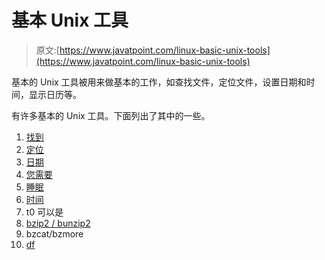 # 基本 Unix 工具

> 原文:[https://www.javatpoint.com/linux-basic-unix-tools](https://www.javatpoint.com/linux-basic-unix-tools)

基本的 Unix 工具被用来做基本的工作，如查找文件，定位文件，设置日期和时间，显示日历等。

有许多基本的 Unix 工具。下面列出了其中的一些。

1.  [找到](linux-find)
2.  [定位](linux-locate)
3.  [日期](linux-date)
4.  [您需要](linux-cal)
5.  [睡眠](linux-sleep)
6.  [时间](linux-time)
7.  t0 可以是
8.  [bzip2 / bunzip2](linux-bzip2-bunzip2)
9.  bzcat/bzmore
10.  [df](linux-df)